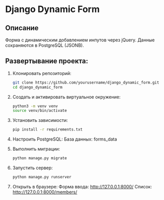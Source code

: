 # Django Dynamic Form

## Описание
Форма с динамическим добавлением инпутов через jQuery. Данные сохраняются в PostgreSQL (JSONB).

## Развертывание проекта:
1. Клонировать репозиторий:
   ```bash
   git clone https://github.com/yourusername/django_dynamic_form.git
   cd django_dynamic_form
   
2. Создать и активировать виртуальное окружение:
   ```bash
   python3 -m venv venv
   source venv/bin/activate
   
3. Установить зависимости:
   ```bash
   pip install -r requirements.txt

4. Настроить PostgreSQL:
   База данных: forms_data

5. Выполнить миграции:
   ```bash
   python manage.py migrate

6. Запустить сервер:
   ```bash
   python manage.py runserver

7. Открыть в браузере:
   Форма ввода: http://127.0.0.1:8000/
   Список: http://127.0.0.1:8000/members/
